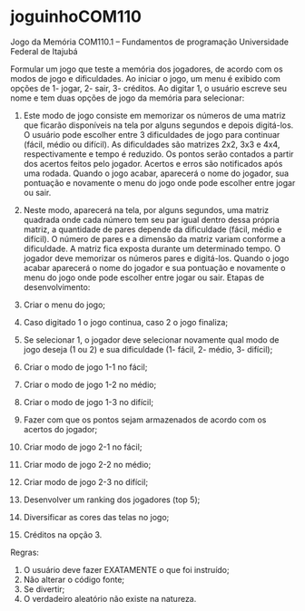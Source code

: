 # joguinhoCOM110
Jogo da Memória
COM110.1 – Fundamentos de programação
Universidade Federal de Itajubá

Formular um jogo que teste a memória dos jogadores, de acordo com os modos de jogo e dificuldades.
Ao iniciar o jogo, um menu é exibido com opções de 1- jogar, 2- sair, 3- créditos. Ao digitar 1, o usuário escreve seu nome e tem duas opções de jogo da memória para selecionar:
1.	Este modo de jogo consiste em memorizar os números de uma matriz que ficarão disponíveis na tela por alguns segundos e depois digitá-los. O usuário pode escolher entre 3 dificuldades de jogo para continuar (fácil, médio ou difícil). As dificuldades são matrizes 2x2, 3x3 e 4x4, respectivamente e tempo é reduzido. Os pontos serão contados a partir dos acertos feitos pelo jogador. Acertos e erros são notificados após uma rodada. Quando o jogo acabar, aparecerá o nome do jogador, sua pontuação e novamente o menu do jogo onde pode escolher entre jogar ou sair.

2.	Neste modo, aparecerá na tela, por alguns segundos, uma matriz quadrada onde cada número tem seu par igual dentro dessa própria matriz, a quantidade de pares depende da dificuldade (fácil, médio e difícil). O número de pares e a dimensão da matriz variam conforme a dificuldade. A matriz fica exposta durante um determinado tempo. O jogador deve memorizar os números pares e digitá-los. Quando o jogo acabar aparecerá o nome do jogador e sua pontuação e novamente o menu do jogo onde pode escolher entre jogar ou sair.
Etapas de desenvolvimento: 
1.	Criar o menu do jogo;
2.	Caso digitado 1 o jogo continua, caso 2 o jogo finaliza;
3.	Se selecionar 1, o jogador deve selecionar novamente qual modo de jogo deseja (1 ou 2) e sua dificuldade (1- fácil, 2- médio, 3- difícil);
4.	Criar o modo de jogo 1-1 no fácil;
5.	Criar o modo de jogo 1-2 no médio;
6.	Criar o modo de jogo 1-3 no difícil;
7.	Fazer com que os pontos sejam armazenados de acordo com os acertos do jogador;
8.	Criar modo de jogo 2-1 no fácil;
9.	Criar modo de jogo 2-2 no médio;
10.	Criar modo de jogo 2-3 no difícil;
11.	Desenvolver um ranking dos jogadores (top 5);
12.	Diversificar as cores das telas no jogo;
13.	Créditos na opção 3.

Regras:
1. O usuário deve fazer EXATAMENTE o que foi instruído;
2. Não alterar o código fonte;
3. Se divertir;
4. O verdadeiro aleatório não existe na natureza.
